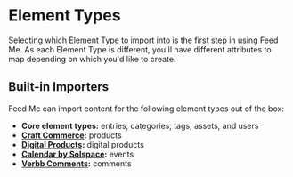 # Element Types

Selecting which Element Type to import into is the first step in using Feed Me. As each Element Type is different, you'll have different attributes to map depending on which you'd like to create.

## Built-in Importers

Feed Me can import content for the following element types out of the box:

- **Core element types:** entries, categories, tags, assets, and users
- **[Craft Commerce](https://plugins.craftcms.com/commerce):** products
- **[Digital Products](https://plugins.craftcms.com/digital-products):** digital products
- **[Calendar by Solspace](https://plugins.craftcms.com/calendar):** events
- **[Verbb Comments](https://plugins.craftcms.com/comments):** comments
